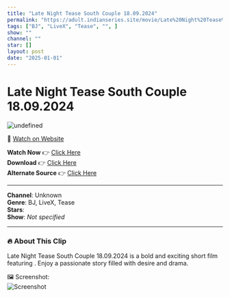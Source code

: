 ```yaml
---
title: "Late Night Tease South Couple 18.09.2024"
permalink: "https://adult.indianseries.site/movie/Late%20Night%20Tease%20South%20Couple%2018.09.2024"
tags: ["BJ", "LiveX", "Tease", "", ]
show: ""
channel: ""
star: []
layout: post
date: "2025-01-01"
---
```


# Late Night Tease South Couple 18.09.2024

![undefined](https://desisins.com/wp-content/uploads/2024/09/Late-Night-tEase-couple-DesiSins.com_.jpg)

🔗 [Watch on Website](https://adult.indianseries.site/movie/Late%20Night%20Tease%20South%20Couple%2018.09.2024)

**Watch Now** 👉 [Click Here](https://adult.indianseries.site/movie/Late%20Night%20Tease%20South%20Couple%2018.09.2024)  
**Download** 👉 [Click Here](https://adult.indianseries.site/movie/Late%20Night%20Tease%20South%20Couple%2018.09.2024)  
**Alternate Source** 👉 [Click Here](https://adult.indianseries.site/movie/Late%20Night%20Tease%20South%20Couple%2018.09.2024)

---

**Channel**: Unknown  
**Genre**: BJ, LiveX, Tease  
**Stars**:   
**Show**: *Not specified*

---

### 🔥 About This Clip

Late Night Tease South Couple 18.09.2024 is a bold and exciting short film featuring . Enjoy a passionate story filled with desire and drama.
 
🖼️ Screenshot:  
![Screenshot](https://desisins.com/wp-content/uploads/2024/09/Late-Night-tEase-couple-DesiSins.com_.jpg)
